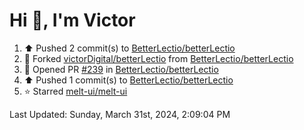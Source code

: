 <h1>Hi 👋, I'm Victor </h1>

<!--RECENT_ACTIVITY:start-->
1. ⬆️ Pushed 2 commit(s) to [BetterLectio/betterLectio](https://github.com/BetterLectio/betterLectio)<br>
2. 🔱 Forked [victorDigital/betterLectio](https://github.com/victorDigital/betterLectio) from [BetterLectio/betterLectio](https://github.com/BetterLectio/betterLectio)<br>
3. 💪 Opened PR [#239](https://github.com/BetterLectio/betterLectio/pull/239) in [BetterLectio/betterLectio](https://github.com/BetterLectio/betterLectio)<br>
4. ⬆️ Pushed 1 commit(s) to [BetterLectio/betterLectio](https://github.com/BetterLectio/betterLectio)<br>
5. ⭐ Starred [melt-ui/melt-ui](https://github.com/melt-ui/melt-ui)<br>
<!--RECENT_ACTIVITY:end-->

<!--RECENT_ACTIVITY:last_update-->
Last Updated: Sunday, March 31st, 2024, 2:09:04 PM
<!--RECENT_ACTIVITY:last_update_end-->
